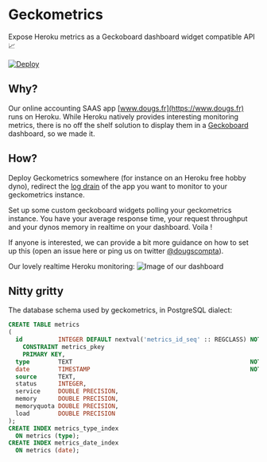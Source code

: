 # Geckometrics
Expose Heroku metrics as a Geckoboard dashboard widget compatible API :chart_with_upwards_trend:

[![Deploy](https://www.herokucdn.com/deploy/button.svg)](https://heroku.com/deploy)

## Why?
Our online accounting SAAS app [www.dougs.fr](https://www.dougs.fr) runs on Heroku. While Heroku natively provides interesting monitoring metrics, there is no off the shelf solution to display them in a [Geckoboard](https://www.geckoboard.com/) dashboard, so we made it.

## How?
Deploy Geckometrics somewhere (for instance on an Heroku free hobby dyno), redirect the [log drain](https://devcenter.heroku.com/articles/log-drains) of the app you want to monitor to your geckometrics instance.

Set up some custom geckoboard widgets polling your geckometrics instance. You have your average response time, your request throughput and your dynos memory in realtime on your dashboard. Voila !

If anyone is interested, we can provide a bit more guidance on how to set up this (open an issue here or ping us on twitter [@dougscompta](https://twitter.com/dougscompta)).

Our lovely realtime Heroku monitoring:
![Image of our dashboard](http://i.imgur.com/dIrzMWZ.png)

## Nitty gritty
The database schema used by geckometrics, in PostgreSQL dialect:
```sql
CREATE TABLE metrics
(
  id          INTEGER DEFAULT nextval('metrics_id_seq' :: REGCLASS) NOT NULL
    CONSTRAINT metrics_pkey
    PRIMARY KEY,
  type        TEXT                                                  NOT NULL,
  date        TIMESTAMP                                             NOT NULL,
  source      TEXT,
  status      INTEGER,
  service     DOUBLE PRECISION,
  memory      DOUBLE PRECISION,
  memoryquota DOUBLE PRECISION,
  load        DOUBLE PRECISION
);
CREATE INDEX metrics_type_index
  ON metrics (type);
CREATE INDEX metrics_date_index
  ON metrics (date);
```
